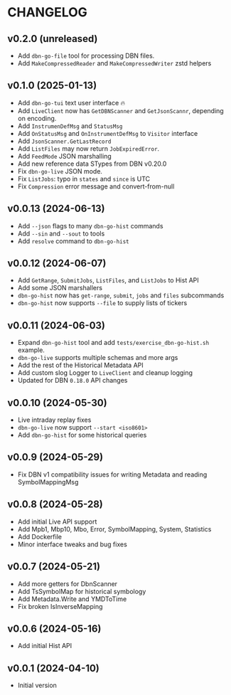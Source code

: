 # CHANGELOG

## v0.2.0 (unreleased)

 * Add `dbn-go-file` tool for processing DBN files.
 * Add `MakeCompressedReader` and `MakeCompressedWriter` zstd helpers

## v0.1.0 (2025-01-13)

 * Add `dbn-go-tui` text user interface :fire:
 * Add `LiveClient` now has `GetDBNScanner` and `GetJsonScannr`, depending on encoding.
 * Add `InstrumenDefMsg` and `StatusMsg`
 * Add `OnStatusMsg` and `OnInstrumentDefMsg` to `Visitor` interface
 * Add `JsonScanner.GetLastRecord`
 * Add `ListFiles` may now return `JobExpiredError`.
 * Add `FeedMode` JSON marshalling
 * Add new reference data STypes from DBN v0.20.0
 * Fix `dbn-go-live` JSON mode.
 * Fix `ListJobs`: typo in `states` and `since` is UTC
 * Fix `Compression` error message and convert-from-null
 
## v0.0.13 (2024-06-13)

 * Add `--json` flags to many `dbn-go-hist` commands
 * Add `--sin` and `--sout` to tools
 * Add `resolve` command to `dbn-go-hist`

## v0.0.12 (2024-06-07)

 * Add `GetRange`, `SubmitJobs`, `ListFiles`, and `ListJobs` to Hist API
 * Add some JSON marshallers
 * `dbn-go-hist` now has `get-range`, `submit`, `jobs` and `files` subcommands
 * `dbn-go-hist` now supports `--file` to supply lists of tickers

## v0.0.11 (2024-06-03)

* Expand `dbn-go-hist` tool and add `tests/exercise_dbn-go-hist.sh` example.
* `dbn-go-live` supports multiple schemas and more args
* Add the rest of the Historical Metadata API
* Add custom slog Logger to `LiveClient` and cleanup logging
* Updated for DBN `0.18.0` API changes

## v0.0.10 (2024-05-30)

 * Live intraday replay fixes
 * `dbn-go-live` now support `--start <iso8601>`
 * Add `dbn-go-hist` for some historical queries

## v0.0.9 (2024-05-29)

 * Fix DBN v1 compatibility issues for writing Metadata and reading SymbolMappingMsg

## v0.0.8 (2024-05-28)
 
 * Add initial Live API support
 * Add Mpb1, Mbp10, Mbo, Error, SymbolMapping, System, Statistics
 * Add Dockerfile
 * Minor interface tweaks and bug fixes

## v0.0.7 (2024-05-21)

 * Add more getters for DbnScanner
 * Add TsSymbolMap for historical symbology
 * Add Metadata.Write and YMDToTime
 * Fix broken IsInverseMapping

## v0.0.6 (2024-05-16)

 * Add initial Hist API

## v0.0.1 (2024-04-10)

 * Initial version

